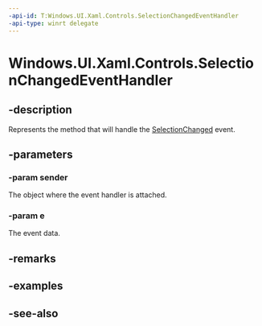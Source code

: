 ```yaml
---
-api-id: T:Windows.UI.Xaml.Controls.SelectionChangedEventHandler
-api-type: winrt delegate
---
```

<!-- Delegate syntax.
public delegate void SelectionChangedEventHandler(System.Object sender, Windows.UI.Xaml.Controls.SelectionChangedEventArgs e)
-->
# Windows.UI.Xaml.Controls.SelectionChangedEventHandler

## -description
Represents the method that will handle the [SelectionChanged](../windows.ui.xaml.controls.primitives/selector_selectionchanged.md) event.



## -parameters
### -param sender
The object where the event handler is attached.

### -param e
The event data.


## -remarks

## -examples

## -see-also
